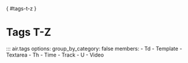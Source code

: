 [](){ #tags-t-z }

# Tags T-Z

::: air.tags
    options:
      group_by_category: false
      members:
        - Td
        - Template
        - Textarea
        - Th
        - Time
        - Track
        - U
        - Video   